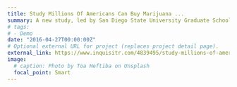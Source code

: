 ```yaml
---
title: Study Millions Of Americans Can Buy Marijuana ...
summary: A new study, led by San Diego State University Graduate School of Public Health associate research professor...
# tags:
# - Demo
date: "2016-04-27T00:00:00Z"
# Optional external URL for project (replaces project detail page).
external_link: https://www.inquisitr.com/4839495/study-millions-of-americans-can-buy-marijuana-online-and-the-demand-has-never-been-higher/
image:
  # caption: Photo by Toa Heftiba on Unsplash
  focal_point: Smart
---
```

